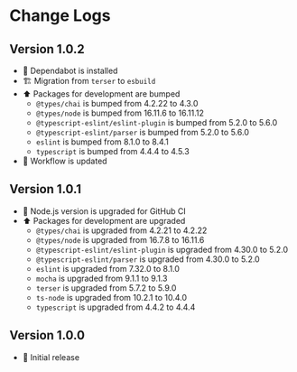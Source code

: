 # Change Logs

## Version 1.0.2

- :robot: Dependabot is installed
- :building_construction: Migration from `terser` to `esbuild`
- :arrow_up: Packages for development are bumped
  - `@types/chai` is bumped from 4.2.22 to 4.3.0
  - `@types/node` is bumped from 16.11.6 to 16.11.12
  - `@typescript-eslint/eslint-plugin` is bumped from 5.2.0 to 5.6.0
  - `@typescript-eslint/parser` is bumped from 5.2.0 to 5.6.0
  - `eslint` is bumped from 8.1.0 to 8.4.1
  - `typescript` is bumped from 4.4.4 to 4.5.3
- :green_heart: Workflow is updated

## Version 1.0.1

- :green_heart: Node.js version is upgraded for GitHub CI
- :arrow_up: Packages for development are upgraded
  - `@types/chai` is upgraded from 4.2.21 to 4.2.22
  - `@types/node` is upgraded from 16.7.8 to 16.11.6
  - `@typescript-eslint/eslint-plugin` is upgraded from 4.30.0 to 5.2.0
  - `@typescript-eslint/parser` is upgraded from 4.30.0 to 5.2.0
  - `eslint` is upgraded from 7.32.0 to 8.1.0
  - `mocha` is upgraded from 9.1.1 to 9.1.3
  - `terser` is upgraded from 5.7.2 to 5.9.0
  - `ts-node` is upgraded from 10.2.1 to 10.4.0
  - `typescript` is upgraded from 4.4.2 to 4.4.4

## Version 1.0.0

- :tada: Initial release
